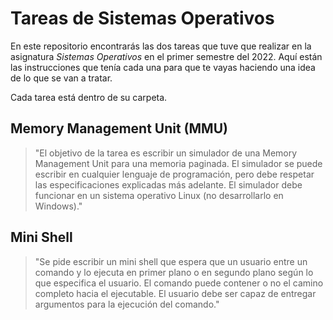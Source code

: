 # Tareas de Sistemas Operativos

En este repositorio encontrarás las dos tareas que tuve que realizar en la asignatura _Sistemas Operativos_ en el primer semestre del 2022. Aquí están las instrucciones que tenía cada una para que te vayas haciendo una idea de lo que se van a tratar.

Cada tarea está dentro de su carpeta.

## Memory Management Unit (MMU)

> "El objetivo de la tarea es escribir un simulador de una Memory Management Unit para una memoria paginada. El simulador se puede escribir en cualquier lenguaje de programación, pero debe respetar las especificaciones explicadas más adelante. El simulador debe funcionar en un sistema operativo Linux (no desarrollarlo en Windows)."

## Mini Shell

> "Se pide escribir un mini shell que espera que un usuario entre un comando y lo ejecuta en primer plano o en segundo plano según lo que especifica el usuario. El comando puede contener o no el camino completo hacia el ejecutable. El usuario debe ser capaz de entregar argumentos para la ejecución del comando."
